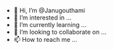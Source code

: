 - 👋 Hi, I’m @Janugouthami
- 👀 I’m interested in ...
- 🌱 I’m currently learning ...
- 💞️ I’m looking to collaborate on ...
- 📫 How to reach me ...

<!---
Janugouthami/Janugouthami is a ✨ special ✨ repository because its `README.md` (this file) appears on your GitHub profile.
You can click the Preview link to take a look at your changes.
--->
